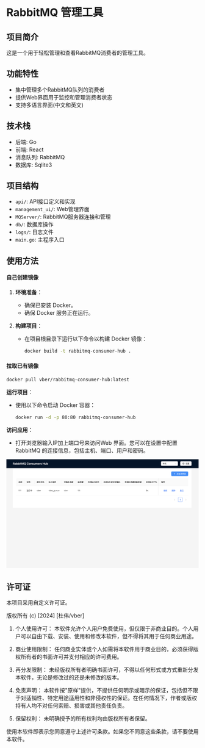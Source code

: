 # RabbitMQ 管理工具

## 项目简介

这是一个用于轻松管理和查看RabbitMQ消费者的管理工具。

## 功能特性

- 集中管理多个RabbitMQ队列的消费者
- 提供Web界面用于监控和管理消费者状态
- 支持多语言界面(中文和英文)

## 技术栈

- 后端: Go
- 前端: React
- 消息队列: RabbitMQ
- 数据库: Sqlite3

## 项目结构

- `api/`: API接口定义和实现
- `management_ui/`: Web管理界面
- `MQServer/`: RabbitMQ服务器连接和管理
- `db/`: 数据库操作
- `logs/`: 日志文件
- `main.go`: 主程序入口

## 使用方法
#### 自己创建镜像
1. **环境准备**：
   - 确保已安装 Docker。
   - 确保 Docker 服务正在运行。

2. **构建项目**：
   - 在项目根目录下运行以下命令以构建 Docker 镜像：
     ```bash
     docker build -t rabbitmq-consumer-hub .
     ```
#### 拉取已有镜像
```bash
docker pull vber/rabbitmq-consumer-hub:latest
```

**运行项目**：
   - 使用以下命令启动 Docker 容器：
     ```bash
     docker run -d -p 80:80 rabbitmq-consumer-hub
     ```
**访问应用**：
   - 打开浏览器输入IP加上端口号来访问Web 界面。您可以在设置中配置 RabbitMQ 的连接信息，包括主机、端口、用户和密码。


![screenshot1](screenshot1.png)

## 许可证

本项目采用自定义许可证。

版权所有 (c) [2024] [杜伟/vber]

1. 个人使用许可：
   本软件允许个人用户免费使用，但仅限于非商业目的。个人用户可以自由下载、安装、使用和修改本软件，但不得将其用于任何商业用途。

2. 商业使用限制：
   任何商业实体或个人如需将本软件用于商业目的，必须获得版权所有者的书面许可并支付相应的许可费用。

3. 再分发限制：
   未经版权所有者明确书面许可，不得以任何形式或方式重新分发本软件，无论是修改过的还是未修改的版本。

4. 免责声明：
   本软件按"原样"提供，不提供任何明示或暗示的保证，包括但不限于对适销性、特定用途适用性和非侵权性的保证。在任何情况下，作者或版权持有人均不对任何索赔、损害或其他责任负责。

5. 保留权利：
   未明确授予的所有权利均由版权所有者保留。

使用本软件即表示您同意遵守上述许可条款。如果您不同意这些条款，请不要使用本软件。

